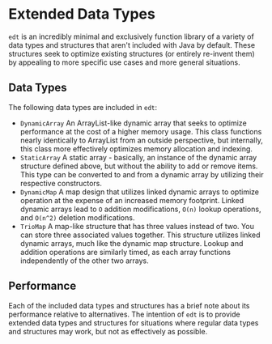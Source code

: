 # Extended Data Types
`edt` is an incredibly minimal and exclusively function library of a variety
of data types and structures that aren't included with Java by default. These
structures seek to optimize existing structures (or entirely re-invent them)
by appealing to more specific use cases and more general situations.

## Data Types
The following data types are included in `edt`:
- `DynamicArray` An ArrayList-like dynamic array that seeks to optimize
  performance at the cost of a higher memory usage. This class functions
  nearly identically to ArrayList from an outside perspective, but internally,
  this class more effectively optimizes memory allocation and indexing.
- `StaticArray` A static array - basically, an instance of the dynamic array
  structure defined above, but without the ability to add or remove items. This
  type can be converted to and from a dynamic array by utilizing their
  respective constructors. 
- `DynamicMap` A map design that utilizes linked dynamic arrays to optimize
  operation at the expense of an increased memory footprint. Linked dynamic
  arrays lead to `O` addition modifications, `O(n)` lookup operations, and
  `O(n^2)` deletion modifications.
- `TrioMap` A map-like structure that has three values instead of two. You
  can store three associated values together. This structure utilizes linked
  dynamic arrays, much like the dynamic map structure. Lookup and addition
  operations are similarly timed, as each array functions independently of the
  other two arrays.

## Performance
Each of the included data types and structures has a brief note about its
performance relative to alternatives. The intention of `edt` is to provide
extended data types and structures for situations where regular data types
and structures may work, but not as effectively as possible.